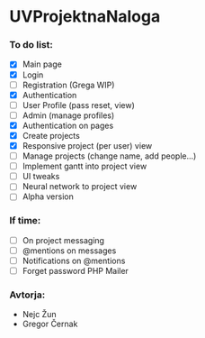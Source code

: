 # UVProjektnaNaloga
### To do list:
- [x] Main page
- [x] Login
- [ ] Registration (Grega WIP)
- [x] Authentication
- [ ] User Profile (pass reset, view)
- [ ] Admin (manage profiles)
- [x] Authentication on pages
- [x] Create projects
- [x] Responsive project (per user) view
- [ ] Manage projects (change name, add people...)
- [ ] Implement gantt into project view
- [ ] UI tweaks
- [ ] Neural network to project view
- [ ] Alpha version

### If time:
- [ ] On project messaging
- [ ] @mentions on messages
- [ ] Notifications on @mentions
- [ ] Forget password PHP Mailer

### Avtorja:
- Nejc Žun
- Gregor Černak
